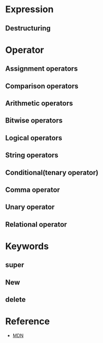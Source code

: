 # Expression
## Destructuring
# Operator
## Assignment operators
## Comparison operators
## Arithmetic operators
## Bitwise operators
## Logical operators
## String operators
## Conditional(tenary operator)
## Comma operator
## Unary operator
## Relational operator


# Keywords
## super
## New
## delete


# Reference
- [MDN](https://developer.mozilla.org/en-US/docs/Web/JavaScript/Guide/Expressions_and_Operators)